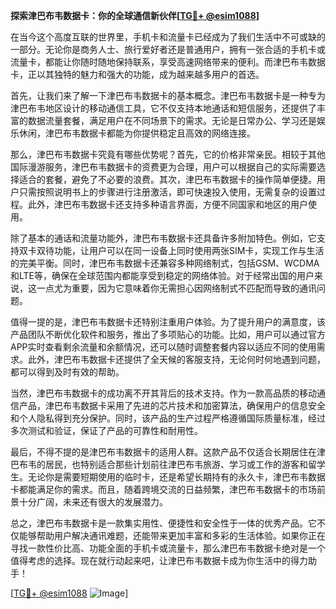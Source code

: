 **探索津巴布韦数据卡：你的全球通信新伙伴[[TG💪+ @esim1088](https://t.me/s/esim1088)]**

在当今这个高度互联的世界里，手机卡和流量卡已经成为了我们生活中不可或缺的一部分。无论你是商务人士、旅行爱好者还是普通用户，拥有一张合适的手机卡或流量卡，都能让你随时随地保持联系，享受高速网络带来的便利。而津巴布韦数据卡，正以其独特的魅力和强大的功能，成为越来越多用户的首选。

首先，让我们来了解一下津巴布韦数据卡的基本概念。津巴布韦数据卡是一种专为津巴布韦地区设计的移动通信工具，它不仅支持本地通话和短信服务，还提供了丰富的数据流量套餐，满足用户在不同场景下的需求。无论是日常办公、学习还是娱乐休闲，津巴布韦数据卡都能为你提供稳定且高效的网络连接。

那么，津巴布韦数据卡究竟有哪些优势呢？首先，它的价格非常亲民。相较于其他国际漫游服务，津巴布韦数据卡的资费更为合理，用户可以根据自己的实际需要选择适合的套餐，避免了不必要的浪费。其次，津巴布韦数据卡的操作简单便捷。用户只需按照说明书上的步骤进行注册激活，即可快速投入使用，无需复杂的设置过程。此外，津巴布韦数据卡还支持多种语言界面，方便不同国家和地区的用户使用。

除了基本的通话和流量功能外，津巴布韦数据卡还具备许多附加特色。例如，它支持双卡双待功能，让用户可以在同一设备上同时使用两张SIM卡，实现工作与生活的完美平衡。同时，津巴布韦数据卡还兼容多种网络制式，包括GSM、WCDMA和LTE等，确保在全球范围内都能享受到稳定的网络体验。对于经常出国的用户来说，这一点尤为重要，因为它意味着你无需担心因网络制式不匹配而导致的通讯问题。

值得一提的是，津巴布韦数据卡还特别注重用户体验。为了提升用户的满意度，该产品团队不断优化软件和服务，推出了多项贴心的功能。比如，用户可以通过官方APP实时查看剩余流量和余额情况，还可以随时调整套餐内容以适应不同的使用需求。此外，津巴布韦数据卡还提供了全天候的客服支持，无论何时何地遇到问题，都可以得到及时有效的帮助。

当然，津巴布韦数据卡的成功离不开其背后的技术支持。作为一款高品质的移动通信产品，津巴布韦数据卡采用了先进的芯片技术和加密算法，确保用户的信息安全和个人隐私得到充分保护。同时，该产品的生产过程严格遵循国际质量标准，经过多次测试和验证，保证了产品的可靠性和耐用性。

最后，不得不提的是津巴布韦数据卡的适用人群。这款产品不仅适合长期居住在津巴布韦的居民，也特别适合那些计划前往津巴布韦旅游、学习或工作的游客和留学生。无论你是需要短期使用的临时卡，还是希望长期持有的永久卡，津巴布韦数据卡都能满足你的需求。而且，随着跨境交流的日益频繁，津巴布韦数据卡的市场前景十分广阔，未来还有很大的发展潜力。

总之，津巴布韦数据卡是一款集实用性、便捷性和安全性于一体的优秀产品。它不仅能够帮助用户解决通讯难题，还能带来更加丰富和多彩的生活体验。如果你正在寻找一款性价比高、功能全面的手机卡或流量卡，那么津巴布韦数据卡绝对是一个值得考虑的选择。现在就行动起来吧，让津巴布韦数据卡成为你生活中的得力助手！

[[TG💪+ @esim1088](https://t.me/s/esim1088) ![Image](https://i.postimg.cc/4NQfJmqS/Snipaste-2025-05-13-00-14-12.png)]